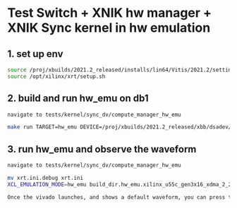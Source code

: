# Test Switch + XNIK hw manager + XNIK Sync kernel in hw emulation 
## 1. set up env

```sh
source /proj/xbuilds/2021.2_released/installs/lin64/Vitis/2021.2/settings64.sh
source /opt/xilinx/xrt/setup.sh
```

## 2. build and run hw_emu on db1 

```sh
navigate to tests/kernel/sync_dv/compute_manager_hw_emu

make run TARGET=hw_emu DEVICE=/proj/xbuilds/2021.2_released/xbb/dsadev/opt/xilinx/platforms/xilinx_u55c_gen3x16_xdma_2_202110_1/xilinx_u55c_gen3x16_xdma_2_202110_1.xpfm  INTERFACE=2 2>&1 | tee log_hw_emu

```

## 3. run hw_emu and observe the waveform 

```sh
navigate to tests/kernel/sync_dv/compute_manager_hw_emu

mv xrt.ini.debug xrt.ini
XCL_EMULATION_MODE=hw_emu build_dir.hw_emu.xilinx_u55c_gen3x16_xdma_2_202110_1/xsj-dxgradb01/manager_compute.exe build_dir.hw_emu.xilinx_u55c_gen3x16_xdma_2_202110_1/xsj-dxgradb01/xnikSyncDV_manager_compute.xclbin 0 8 10 1 0

Once the vivado launches, and shows a default waveform, you can press the "stop/break" button to stop the waveform, and open a new .wcfg file that contains the signals you are interested in. For example, the compute_manager.wcfg file under AlveoLink/tests/kernel/sync_dv/ directory.

```

